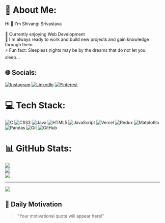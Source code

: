 # 💫 About Me:
Hi 👋 I'm Shivangi Srivastava<br><br>👋 Currently enjoying Web Development<br>👀 I'm always ready to work and build new projects and gain knowledge through them<br>⚡ Fun fact: Sleepless nights may be by the dreams that do not let you sleep...


## 🌐 Socials:
[![Instagram](https://img.shields.io/badge/Instagram-%23E4405F.svg?logo=Instagram&logoColor=white)](https://instagram.com/02estrella_12) [![LinkedIn](https://img.shields.io/badge/LinkedIn-%230077B5.svg?logo=linkedin&logoColor=white)](https://linkedin.com/in/shivangi-srivastava) [![Pinterest](https://img.shields.io/badge/Pinterest-%23E60023.svg?logo=Pinterest&logoColor=white)](https://pinterest.com/11ashivangisrivastava) 

# 💻 Tech Stack:
![C](https://img.shields.io/badge/c-%2300599C.svg?style=for-the-badge&logo=c&logoColor=white) ![CSS3](https://img.shields.io/badge/css3-%231572B6.svg?style=for-the-badge&logo=css3&logoColor=white) ![Java](https://img.shields.io/badge/java-%23ED8B00.svg?style=for-the-badge&logo=openjdk&logoColor=white) ![HTML5](https://img.shields.io/badge/html5-%23E34F26.svg?style=for-the-badge&logo=html5&logoColor=white) ![JavaScript](https://img.shields.io/badge/javascript-%23323330.svg?style=for-the-badge&logo=javascript&logoColor=%23F7DF1E) ![Vercel](https://img.shields.io/badge/vercel-%23000000.svg?style=for-the-badge&logo=vercel&logoColor=white) ![Redux](https://img.shields.io/badge/redux-%23593d88.svg?style=for-the-badge&logo=redux&logoColor=white) ![Matplotlib](https://img.shields.io/badge/Matplotlib-%23ffffff.svg?style=for-the-badge&logo=Matplotlib&logoColor=black) ![Pandas](https://img.shields.io/badge/pandas-%23150458.svg?style=for-the-badge&logo=pandas&logoColor=white) ![Git](https://img.shields.io/badge/git-%23F05033.svg?style=for-the-badge&logo=git&logoColor=white) ![GitHub](https://img.shields.io/badge/github-%23121011.svg?style=for-the-badge&logo=github&logoColor=white)
# 📊 GitHub Stats:
![](https://github-readme-stats.vercel.app/api?username=Shivangisriva&theme=dark&hide_border=false&include_all_commits=false&count_private=false)<br/>
![](https://github-readme-streak-stats.herokuapp.com/?user=Shivangisriva&theme=dark&hide_border=false)<br/>
![](https://github-readme-stats.vercel.app/api/top-langs/?username=Shivangisriva&theme=dark&hide_border=false&include_all_commits=false&count_private=false&layout=compact)

---
[![](https://visitcount.itsvg.in/api?id=Shivangisriva&icon=0&color=0)](https://visitcount.itsvg.in)

## 🌟 Daily Motivation  

<!-- QUOTE -->
> "Your motivational quote will appear here!"


<!-- Proudly created with GPRM ( https://gprm.itsvg.in ) -->

